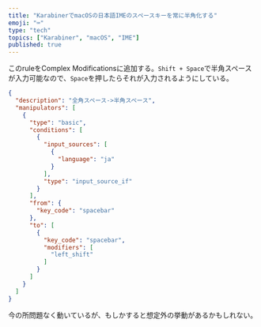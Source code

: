 ```yaml
---
title: "KarabinerでmacOSの日本語IMEのスペースキーを常に半角化する"
emoji: "⌨️"
type: "tech"
topics: ["Karabiner", "macOS", "IME"]
published: true
---
```


このruleをComplex Modificationsに追加する。`Shift + Space`で半角スペースが入力可能なので、`Space`を押したらそれが入力されるようにしている。

```json
{
  "description": "全角スペース->半角スペース",
  "manipulators": [
    {
      "type": "basic",
      "conditions": [
        {
          "input_sources": [
            {
              "language": "ja"
            }
          ],
          "type": "input_source_if"
        }
      ],
      "from": {
        "key_code": "spacebar"
      },
      "to": [
        {
          "key_code": "spacebar",
          "modifiers": [
            "left_shift"
          ]
        }
      ]
    }
  ]
}
```

今の所問題なく動いているが、もしかすると想定外の挙動があるかもしれない。
